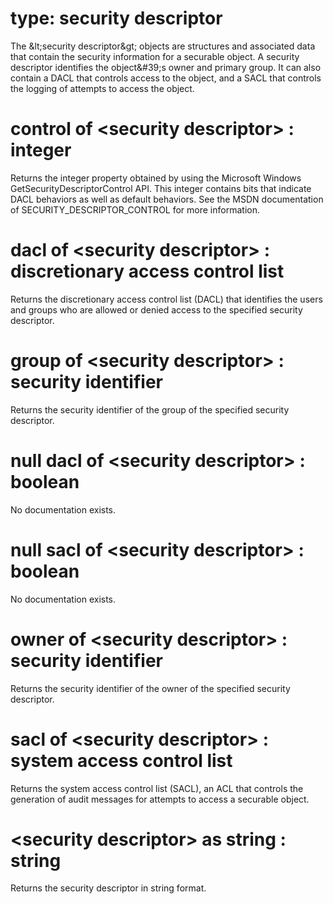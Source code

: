 # type: security descriptor

The &amp;lt;security descriptor&amp;gt; objects are structures and associated data that contain the security information for a securable object. A security descriptor identifies the object&amp;#39;s owner and primary group. It can also contain a DACL that controls access to the object, and a SACL that controls the logging of attempts to access the object.

# control of &lt;security descriptor&gt; : integer

Returns the integer property obtained by using the Microsoft Windows GetSecurityDescriptorControl API. This integer contains bits that indicate DACL behaviors as well as default behaviors. See the MSDN documentation of SECURITY_DESCRIPTOR_CONTROL for more information.

# dacl of &lt;security descriptor&gt; : discretionary access control list

Returns the discretionary access control list (DACL) that identifies the users and groups who are allowed or denied access to the specified security descriptor.

# group of &lt;security descriptor&gt; : security identifier

Returns the security identifier of the group of the specified security descriptor.

# null dacl of &lt;security descriptor&gt; : boolean

No documentation exists.

# null sacl of &lt;security descriptor&gt; : boolean

No documentation exists.

# owner of &lt;security descriptor&gt; : security identifier

Returns the security identifier of the owner of the specified security descriptor.

# sacl of &lt;security descriptor&gt; : system access control list

Returns the system access control list (SACL), an ACL that controls the generation of audit messages for attempts to access a securable object.

# &lt;security descriptor&gt; as string : string

Returns the security descriptor in string format.
